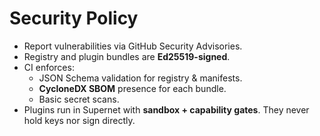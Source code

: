 # Security Policy

- Report vulnerabilities via GitHub Security Advisories.
- Registry and plugin bundles are **Ed25519-signed**.
- CI enforces:
  - JSON Schema validation for registry & manifests.
  - **CycloneDX SBOM** presence for each bundle.
  - Basic secret scans.
- Plugins run in Supernet with **sandbox + capability gates**. They never hold keys nor sign directly.
